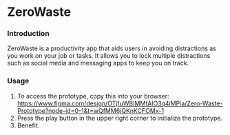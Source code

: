 # ZeroWaste
### Introduction
ZeroWaste is a productivity app that aids users in avoiding distractions as you work on your job or tasks.
It allows you to lock multiple distractions such as social media and messaging apps to keep you on track.

### Usage
1. To access the prototype, copy this into your browser:
https://www.figma.com/design/OTjfuWBIMMtAlO3q4iMPia/Zero-Waste-Prototype?node-id=0-1&t=wQfMM6jQKnKCFOMx-1
2. Press the play button in the upper right corner to initialize the prototype.
3. Benefit.
